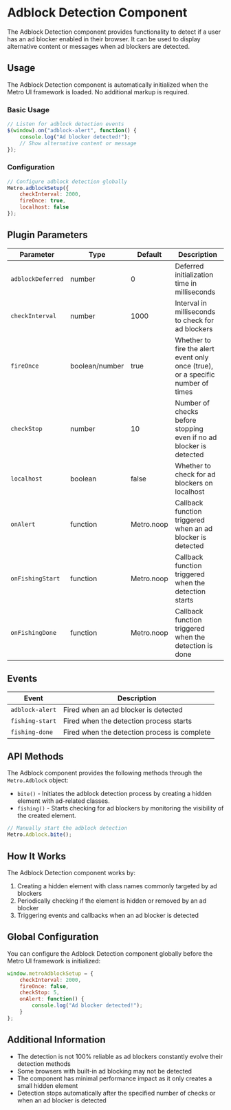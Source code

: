 # Adblock Detection Component

The Adblock Detection component provides functionality to detect if a user has an ad blocker enabled in their browser. It can be used to display alternative content or messages when ad blockers are detected.

## Usage

The Adblock Detection component is automatically initialized when the Metro UI framework is loaded. No additional markup is required.

### Basic Usage

```javascript
// Listen for adblock detection events
$(window).on("adblock-alert", function() {
    console.log("Ad blocker detected!");
    // Show alternative content or message
});
```

### Configuration

```javascript
// Configure adblock detection globally
Metro.adblockSetup({
    checkInterval: 2000,
    fireOnce: true,
    localhost: false
});
```

## Plugin Parameters

| Parameter | Type | Default | Description |
| --------- | ---- | ------- | ----------- |
| `adblockDeferred` | number | 0 | Deferred initialization time in milliseconds |
| `checkInterval` | number | 1000 | Interval in milliseconds to check for ad blockers |
| `fireOnce` | boolean/number | true | Whether to fire the alert event only once (true), or a specific number of times |
| `checkStop` | number | 10 | Number of checks before stopping even if no ad blocker is detected |
| `localhost` | boolean | false | Whether to check for ad blockers on localhost |
| `onAlert` | function | Metro.noop | Callback function triggered when an ad blocker is detected |
| `onFishingStart` | function | Metro.noop | Callback function triggered when the detection starts |
| `onFishingDone` | function | Metro.noop | Callback function triggered when the detection is done |

## Events

| Event | Description |
| ----- | ----------- |
| `adblock-alert` | Fired when an ad blocker is detected |
| `fishing-start` | Fired when the detection process starts |
| `fishing-done` | Fired when the detection process is complete |

## API Methods

The Adblock component provides the following methods through the `Metro.Adblock` object:

+ `bite()` - Initiates the adblock detection process by creating a hidden element with ad-related classes.
+ `fishing()` - Starts checking for ad blockers by monitoring the visibility of the created element.

```javascript
// Manually start the adblock detection
Metro.Adblock.bite();
```

## How It Works

The Adblock Detection component works by:

1. Creating a hidden element with class names commonly targeted by ad blockers
2. Periodically checking if the element is hidden or removed by an ad blocker
3. Triggering events and callbacks when an ad blocker is detected

## Global Configuration

You can configure the Adblock Detection component globally before the Metro UI framework is initialized:

```javascript
window.metroAdblockSetup = {
    checkInterval: 2000,
    fireOnce: false,
    checkStop: 5,
    onAlert: function() {
        console.log("Ad blocker detected!");
    }
};
```

## Additional Information

- The detection is not 100% reliable as ad blockers constantly evolve their detection methods
- Some browsers with built-in ad blocking may not be detected
- The component has minimal performance impact as it only creates a small hidden element
- Detection stops automatically after the specified number of checks or when an ad blocker is detected